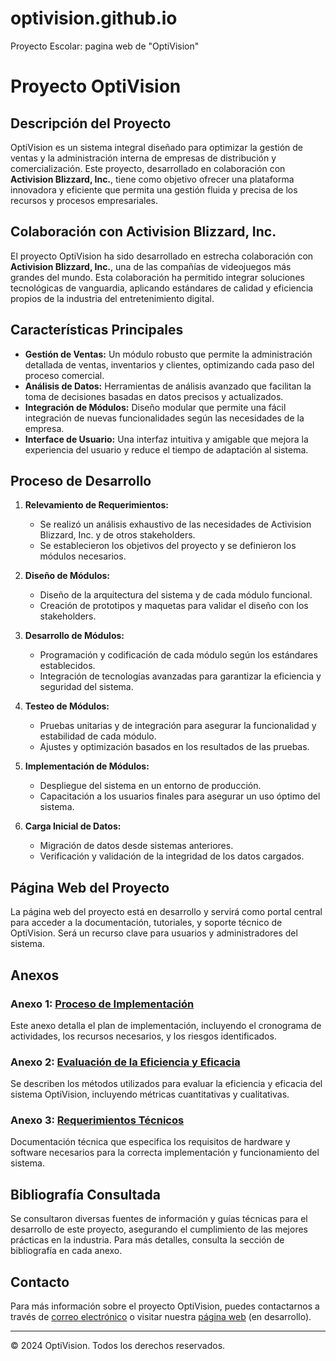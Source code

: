 # optivision.github.io
Proyecto Escolar: pagina web de "OptiVision"

# Proyecto OptiVision

## Descripción del Proyecto

OptiVision es un sistema integral diseñado para optimizar la gestión de ventas y la administración interna de empresas de distribución y comercialización. Este proyecto, desarrollado en colaboración con **Activision Blizzard, Inc.**, tiene como objetivo ofrecer una plataforma innovadora y eficiente que permita una gestión fluida y precisa de los recursos y procesos empresariales.

## Colaboración con Activision Blizzard, Inc.

El proyecto OptiVision ha sido desarrollado en estrecha colaboración con **Activision Blizzard, Inc.**, una de las compañías de videojuegos más grandes del mundo. Esta colaboración ha permitido integrar soluciones tecnológicas de vanguardia, aplicando estándares de calidad y eficiencia propios de la industria del entretenimiento digital.

## Características Principales

- **Gestión de Ventas:** Un módulo robusto que permite la administración detallada de ventas, inventarios y clientes, optimizando cada paso del proceso comercial.
- **Análisis de Datos:** Herramientas de análisis avanzado que facilitan la toma de decisiones basadas en datos precisos y actualizados.
- **Integración de Módulos:** Diseño modular que permite una fácil integración de nuevas funcionalidades según las necesidades de la empresa.
- **Interface de Usuario:** Una interfaz intuitiva y amigable que mejora la experiencia del usuario y reduce el tiempo de adaptación al sistema.

## Proceso de Desarrollo

1. **Relevamiento de Requerimientos:**
   - Se realizó un análisis exhaustivo de las necesidades de Activision Blizzard, Inc. y de otros stakeholders.
   - Se establecieron los objetivos del proyecto y se definieron los módulos necesarios.

2. **Diseño de Módulos:**
   - Diseño de la arquitectura del sistema y de cada módulo funcional.
   - Creación de prototipos y maquetas para validar el diseño con los stakeholders.

3. **Desarrollo de Módulos:**
   - Programación y codificación de cada módulo según los estándares establecidos.
   - Integración de tecnologías avanzadas para garantizar la eficiencia y seguridad del sistema.

4. **Testeo de Módulos:**
   - Pruebas unitarias y de integración para asegurar la funcionalidad y estabilidad de cada módulo.
   - Ajustes y optimización basados en los resultados de las pruebas.

5. **Implementación de Módulos:**
   - Despliegue del sistema en un entorno de producción.
   - Capacitación a los usuarios finales para asegurar un uso óptimo del sistema.

6. **Carga Inicial de Datos:**
   - Migración de datos desde sistemas anteriores.
   - Verificación y validación de la integridad de los datos cargados.

## Página Web del Proyecto

La página web del proyecto está en desarrollo y servirá como portal central para acceder a la documentación, tutoriales, y soporte técnico de OptiVision. Será un recurso clave para usuarios y administradores del sistema.

## Anexos

### Anexo 1: **[Proceso de Implementación](./anexos/anexo1.pdf)**

Este anexo detalla el plan de implementación, incluyendo el cronograma de actividades, los recursos necesarios, y los riesgos identificados.

### Anexo 2: **[Evaluación de la Eficiencia y Eficacia](./anexos/anexo2.pdf)**

Se describen los métodos utilizados para evaluar la eficiencia y eficacia del sistema OptiVision, incluyendo métricas cuantitativas y cualitativas.

### Anexo 3: **[Requerimientos Técnicos](./anexos/anexo3.pdf)**

Documentación técnica que especifica los requisitos de hardware y software necesarios para la correcta implementación y funcionamiento del sistema.

## Bibliografía Consultada

Se consultaron diversas fuentes de información y guías técnicas para el desarrollo de este proyecto, asegurando el cumplimiento de las mejores prácticas en la industria. Para más detalles, consulta la sección de bibliografía en cada anexo.

## Contacto

Para más información sobre el proyecto OptiVision, puedes contactarnos a través de [correo electrónico](mailto:contacto@optivision.com) o visitar nuestra [página web](https://www.optivision.com) (en desarrollo).

---

© 2024 OptiVision. Todos los derechos reservados.

